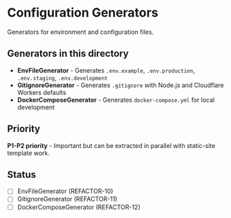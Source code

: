 # Configuration Generators

Generators for environment and configuration files.

## Generators in this directory

- **EnvFileGenerator** - Generates `.env.example`, `.env.production`, `.env.staging`, `.env.development`
- **GitignoreGenerator** - Generates `.gitignore` with Node.js and Cloudflare Workers defaults
- **DockerComposeGenerator** - Generates `docker-compose.yml` for local development

## Priority

**P1-P2 priority** - Important but can be extracted in parallel with static-site template work.

## Status

- [ ] EnvFileGenerator (REFACTOR-10)
- [ ] GitignoreGenerator (REFACTOR-11)
- [ ] DockerComposeGenerator (REFACTOR-12)

